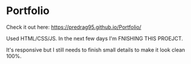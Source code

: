# Portfolio

Check it out here: https://predrag95.github.io/Portfolio/ 

Used HTML/CSS/JS. In the next few days I'm FNISHING THIS PROEJCT.

It's responsive but I still needs to finish small details to make it look clean 100%.  
 
